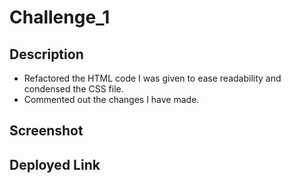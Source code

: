# Challenge_1

## Description
- Refactored the HTML code I was given to ease readability and condensed the CSS file.
- Commented out the changes I have made.
## Screenshot

## Deployed Link
